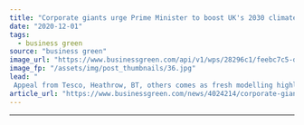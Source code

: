 ```yaml
---
title: "Corporate giants urge Prime Minister to boost UK's 2030 climate target this year"
date: "2020-12-01"
tags: 
  - business green
source: "business green"
image_url: "https://www.businessgreen.com/api/v1/wps/28296c1/feebc7c5-d56d-4f0d-9e38-72c7707bff21/5/westminster-350x250-185x114.jpg"
image_fp: "/assets/img/post_thumbnails/36.jpg"
lead: "
 Appeal from Tesco, Heathrow, BT, others comes as fresh modelling highlights how government’s 10 Point Plan fails to deliver emissions reductions required to meet net zero goal ..."
article_url: "https://www.businessgreen.com/news/4024214/corporate-giants-urge-prime-minister-boost-uk-2030-climate-target"
---
```


---
